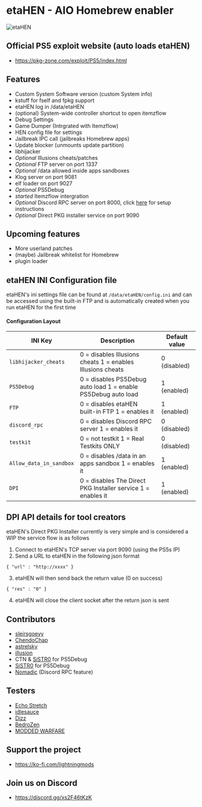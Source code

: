 # etaHEN - AIO Homebrew enabler

![etaHEN](https://github.com/LightningMods/etaHEN/blob/main/ETAHEN.png)

## Official PS5 exploit website (auto loads etaHEN)
- https://pkg-zone.com/exploit/PS5/index.html

## Features
 - Custom System Software version (custom System info)
 - kstuff for fself and fpkg support 
 - etaHEN log in /data/etaHEN
 - (optional) System-wide controller shortcut to open itemzflow
 - Debug Settings
 - Game Dumper (Intrgrated with Itemzflow)
 - HEN config file for settings
 - Jailbreak IPC call (jailbreaks Homebrew apps)
 - Update blocker (unmounts update partition)
 - libhijacker
 - *Optional* Illusions cheats/patches
 - *Optional* FTP server on port 1337
 - *Optional* /data allowed inside apps sandboxes
 - Klog server on port 9081
 - elf loader on port 9027
 - *Optional* PS5Debug
 - *started* Itemzflow intergration
 - *Optional* Discord RPC server on port 8000, click [here](https://github.com/jeroendev-one/ps5-rpc-client) for setup instructions 
 - *Optional* Direct PKG installer service on port 9090

## Upcoming features
 - More userland patches
 - (maybe) Jailbreak whitelist for Homebrew
 - plugin loader

## etaHEN INI Configuration file 
etaHEN's ini settings file can be found at `/data/etaHEN/config.ini` and can be accessed using the built-in FTP
and is automatically created when you run etaHEN for the first time

#### Configuration Layout 

| INI Key             | Description                                                 | Default value
|---------------------|-------------------------------------------------------------|---------------------|
| `libhijacker_cheats` | 0 = disables Illusions cheats  1 = enables Illusions cheats    |  0 (disabled)  |                                         
| `PS5Debug`           | 0 = disables PS5Debug auto load 1 = enable PS5Debug auto load  | 1 (enabled)    |
| `FTP`                | 0 = disables etaHEN built-in FTP 1 = enables it                | 1 (enabled)    |
| `discord_rpc`	       | 0 = disables Discord RPC server 1 = enables it 	        | 0 (disabled)   | 
| `testkit`	       | 0 = not testkit 1 = Real Testkits ONLY 	        | 0 (disabled)   | 
| `Allow_data_in_sandbox` | 0 = disables /data in an apps sandbox 1 = enables it 	        | 1 (enabled)   |
| `DPI`	       | 0 = disables The Direct PKG Installer service 1 = enables it 	        | 1 (enabled)   | 

## DPI API details for tool creators 

etaHEN's Direct PKG Installer currently is very simple and is considered a WIP
the service flow is as follows

1. Connect to etaHEN's TCP server via port 9090 (using the PS5s IP)
2. Send a URL to etaHEN in the following json format
```
{ "url" : "http://xxxx" }
```
3. etaHEN will then send back the return value (0 on success)
```
{ "res" : "0" }
```
4. etaHEN will close the client socket after the return json is sent

## Contributors
- [sleirsgoevy](https://github.com/sleirsgoevy)
- [ChendoChap](https://github.com/ChendoChap)
- [astrelsky](https://github.com/astrelsky)
- [illusion](https://github.com/illusion0001)
- CTN & [SiSTR0](https://github.com/SiSTR0) for PS5Debug
- [SiSTR0](https://github.com/SiSTR0) for PS5Debug
- [Nomadic](https://github.com/jeroendev-one) (Discord RPC feature)

## Testers
- [Echo Stretch](https://twitter.com/StretchEcho)
- [idlesauce](https://github.com/idlesauce)
- [Dizz](https://github.com/DizzRL)
- [BedroZen](https://twitter.com/BedroZen)
- [MODDED WARFARE](https://twitter.com/MODDED_WARFARE)

## Support the project
- https://ko-fi.com/lightningmods


## Join us on Discord
- https://discord.gg/xs2F46tKzK
